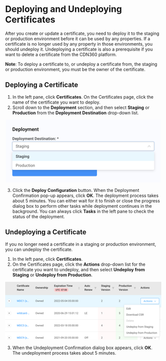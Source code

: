 # Deploying and Undeploying Certificates

After you create or update a certificate, you need to deploy it to the staging or production environment before it can be used by any properties. If a certificate is no longer used by any property in those environments, you should undeploy it. Undeploying a certificate is also a prerequisite if you want to delete a certificate from the CDN360 platform.

**Note**: To deploy a certificate to, or undeploy a certificate from, the staging or production environment, you must be the owner of the certificate.

## Deploying a Certificate

1. In the left pane, click **Certificates**. On the Certificates page, click the name of the certificate you want to deploy.
2. Scroll down to the **Deployment** section, and then select **Staging** or **Production** from the **Deployment Destination** drop-down list.
<p align="center"><img src="/docs/resources/images/Selecting a Deployment Options.png" alt="Deployment Options" width="500"></p>

3. Click the **Deploy Configuration** button. When the Deployment Confirmation pop-up appears, click **OK**. The deployment process takes about 5 minutes. You can either wait for it to finish or close the progress dialog box to perform other tasks while deployment continues in the background. You can always click **Tasks** in the left pane to check the status of the deployment.

## Undeploying a Certificate

If you no longer need a certificate in a staging or production environment, you can undeploy the certificate.

1. In the left pane, click **Certificates**.
2. On the Certificates page, click the **Actions** drop-down list for the certificate you want to undeploy, and then select **Undeploy from Staging** or **Undeploy from Production**.
<p align="center"><img src="/docs/resources/images/CertificateActions.png" alt="Certificate Actions" width="700"></p>

3. When the Undeployment Confirmation dialog box appears, click <strong>OK</strong>. The undeployment process takes about 5 minutes.
